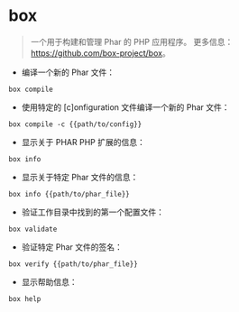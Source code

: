 # box

> 一个用于构建和管理 Phar 的 PHP 应用程序。
> 更多信息：<https://github.com/box-project/box>。

- 编译一个新的 Phar 文件：

`box compile`

- 使用特定的 [c]onfiguration 文件编译一个新的 Phar 文件：

`box compile -c {{path/to/config}}`

- 显示关于 PHAR PHP 扩展的信息：

`box info`

- 显示关于特定 Phar 文件的信息：

`box info {{path/to/phar_file}}`

- 验证工作目录中找到的第一个配置文件：

`box validate`

- 验证特定 Phar 文件的签名：

`box verify {{path/to/phar_file}}`

- 显示帮助信息：

`box help`